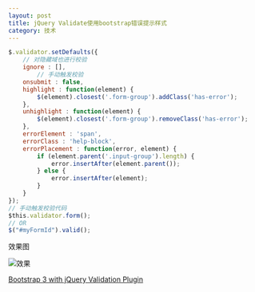 ```yaml
---
layout: post
title: jQuery Validate使用bootstrap错误提示样式
category: 技术
---
```


~~~ javascript
$.validator.setDefaults({
    // 对隐藏域也进行校验
    ignore : [],
        // 手动触发校验
    onsubmit : false,
    highlight : function(element) {
        $(element).closest('.form-group').addClass('has-error');
    },
    unhighlight : function(element) {
        $(element).closest('.form-group').removeClass('has-error');
    },
    errorElement : 'span',
    errorClass : 'help-block',
    errorPlacement : function(error, element) {
        if (element.parent('.input-group').length) {
            error.insertAfter(element.parent());
        } else {
            error.insertAfter(element);
        }
    }
});
// 手动触发校验代码
$this.validator.form();
// OR
$("#myFormId").valid();
~~~
<!--more-->

效果图

![效果](http://7xqzc5.com1.z0.glb.clouddn.com/13230801_TQRI.gif)

[Bootstrap 3 with jQuery Validation Plugin](http://stackoverflow.com/questions/18754020/bootstrap-3-with-jquery-validation-plugin)
